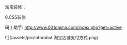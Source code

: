 淘宝装修：

0.CSS装修

码工助手: http://www.001daima.com/index.php?get=active

![](/assets/pic/intorobot 淘宝店铺支付方式.png)

